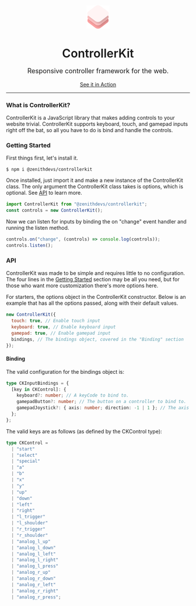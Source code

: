 <p align="center">
	<img src="docs/logo.png" alt="ControllerKit" width="64">
	<br>
	<h3 align="center" style="font-size: 32px; font-weight: 600; margin-bottom: 0px;">ControllerKit</h3>
	<p align="center" style="font-size: 18px;">Responsive controller framework for the web.</p>
	<p align="center">
	<a href="https://zenithdevs.github.io/ControllerKit/demo/">See it in Action</a>
	</p>
	<hr>
</p>
        
### What is ControllerKit?
<p>ControllerKit is a JavaScript library that makes adding controls to your website trivial. ControllerKit supports keyboard, touch, and gamepad inputs right off the bat, so all you have to do is bind and handle the controls.</p>
		
### Getting Started
First things first, let's install it.

```shell
$ npm i @zenithdevs/controllerkit
```

Once installed, just import it and make a new instance of the ControllerKit class. The only argument the ControllerKit class takes is options, which is optional. See [API](#api) to learn more.

```js
import ControllerKit from "@zenithdevs/controllerkit";
const controls = new ControllerKit();
```

Now we can listen for inputs by binding the on "change" event handler and running the listen method.

```js
controls.on("change", (controls) => console.log(controls));
controls.listen();
```

### API

ControllerKit was made to be simple and requires little to no configuration. The four lines in the [Getting Started](#getting-started) section may be all you need, but for those who want more customization there's more options here.

For starters, the options object in the ControllerKit constructor. Below is an example that has all the options passed, along with their default values.

```js
new ControllerKit({
  touch: true, // Enable touch input
  keyboard: true, // Enable keyboard input
  gamepad: true, // Enable gamepad input
  bindings, // The bindings object, covered in the "Binding" section
});
```

#### Binding

The valid configuration for the bindings object is:

```ts
type CKInputBindings = {
  [key in CKControl]: {
    keyboard?: number; // A keyCode to bind to.
    gamepadButton?: number; // The button on a controller to bind to.
    gamepadJoystick?: { axis: number; direction: -1 | 1 }; // The axis to bind to as well as the direction (positve 1 or negative 1).
  };
};
```

The valid keys are as follows (as defined by the CKControl type):

```ts
type CKControl =
  | "start"
  | "select"
  | "special"
  | "a"
  | "b"
  | "x"
  | "y"
  | "up"
  | "down"
  | "left"
  | "right"
  | "l_trigger"
  | "l_shoulder"
  | "r_trigger"
  | "r_shoulder"
  | "analog_l_up"
  | "analog_l_down"
  | "analog_l_left"
  | "analog_l_right"
  | "analog_l_press"
  | "analog_r_up"
  | "analog_r_down"
  | "analog_r_left"
  | "analog_r_right"
  | "analog_r_press";
```
